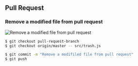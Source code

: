 ## Pull Request

### Remove a modified file from pull request

![Remove a modified file from pull request](https://user-images.githubusercontent.com/1587053/32030174-39892c02-ba34-11e7-9709-eab8d3249306.png)

```bash
$ git checkout pull-request-branch
$ git checkout origin/master -- src/trash.js
```

```bash
$ git commit -m "Remove a modifiled file from pull request"
$ git push
```

